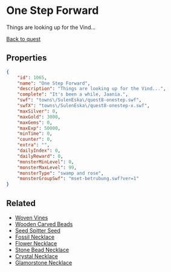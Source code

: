 # One Step Forward

Things are looking up for the Vind...

[Back to quest](../quests.md)

## Properties

```json
{
    "id": 1065,
    "name": "One Step Forward",
    "description": "Things are looking up for the Vind...",
    "complete": "It's been a while, Jaania.",
    "swf": "towns\/SulenEska\/quest8-onestep.swf",
    "swfX": "towns\/SulenEska\/quest8-onestep-x.swf",
    "maxSilver": 0,
    "maxGold": 3000,
    "maxGems": 0,
    "maxExp": 50000,
    "minTime": 0,
    "counter": 0,
    "extra": "",
    "dailyIndex": 0,
    "dailyReward": 0,
    "monsterMinLevel": 0,
    "monsterMaxLevel": 99,
    "monsterType": "swamp and rose",
    "monsterGroupSwf": "mset-betrubung.swf?ver=1"
}
```

## Related

- [Woven Vines](../items/10144-woven-vines.md)
- [Wooden Carved Beads](../items/10145-wooden-carved-beads.md)
- [Seed Spitter Seed](../items/10146-seed-spitter-seed.md)
- [Fossil Necklace](../items/10147-fossil-necklace.md)
- [Flower Necklace](../items/10148-flower-necklace.md)
- [Stone Bead Necklace](../items/10149-stone-bead-necklace.md)
- [Crystal Necklace](../items/10150-crystal-necklace.md)
- [Glamorstone Necklace](../items/20340-glamorstone-necklace.md)

